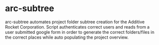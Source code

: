 # arc-subtree
arc-subtree automates project folder subtree creation for the Additive Rocket Corporation. 
Script authenticates correct users and reads from a user submitted google form in order to generate the correct folders/files in the correct places while auto populating the project overview. 
